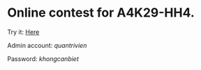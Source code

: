 # Online contest for A4K29-HH4.

Try it: [Here](http://a4k29.great-site.net/)

Admin account: _quantrivien_ 

Password: _khongcanbiet_
